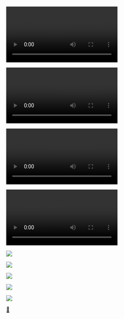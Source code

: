 
![](./src/20250103/1.mp4)


![](./src/20250103/2.mp4)

![](./src/20250103/3.mp4)

![](./src/20250103/4.mp4)

![](./src/20250103/5.jpg)

![](./src/20250103/6.jpg)

![](./src/20250103/7.jpg)

![](./src/20250103/8.jpg)


![](./src/20250103/9.jpg)



[🔗](https://weibo.com/2803301701/P2X4rDg0K)
